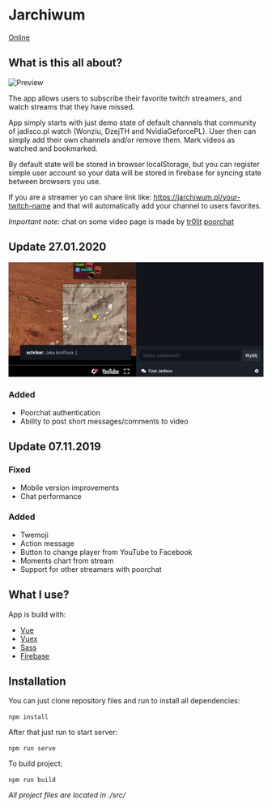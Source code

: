# Jarchiwum

[Online](https://jarchiwum.pl/) 

## What is this all about?

![Preview](preview.jpg)

The app allows users to subscribe their favorite twitch streamers, and watch streams that they have missed.  

App simply starts with just demo state of default channels that community of jadisco.pl watch (Wonziu, DzejTH and NvidiaGeforcePL).  User then can simply add their own channels and/or remove them. Mark videos as watched and bookmarked. 

By default state will be stored in browser localStorage, but you can register simple user account so your data will be stored in firebase for syncing state between browsers you use. 

If you are a streamer yo can share link like:  https://jarchiwum.pl/your-twitch-name and that will automatically  add your channel to users favorites. 

*Important note:* chat on some video page is made by [tr0lit](https://tr0l.it/) [poorchat](https://www.poorchat.net/)

## Update 27.01.2020 

![Preview Notes](preview_notes.gif)

### Added
* Poorchat authentication
* Ability to post short messages/comments to video

## Update 07.11.2019 

### Fixed
* Mobile version improvements
* Chat performance 

### Added
* Twemoji
* Action message
* Button to change player from YouTube to Facebook
* Moments chart from stream
* Support for other streamers with poorchat

## What I use?
App is build with:
* [Vue](https://vuejs.org/) 
* [Vuex](https://vuex.vuejs.org/) 
* [Sass](https://sass-lang.com/) 
* [Firebase](https://firebase.google.com/) 

## Installation
You can just clone repository files and run to install all dependencies:

`npm install`

After that just run to start server:

`npm run serve`

To build project:

`npm run build`

*All project files are located in ./src/*